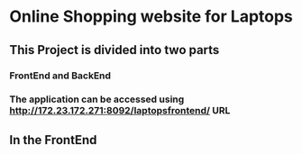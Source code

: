 # Online Shopping website for Laptops
## This Project is divided into two parts
### FrontEnd and BackEnd
### The application can be accessed using http://172.23.172.271:8092/laptopsfrontend/ URL
## In the FrontEnd 
